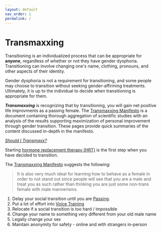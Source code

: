 ```yaml
---
layout: default
nav_order: 1
permalink: /
---
```


# Transmaxxing

Transitioning is an individualized process that can be appropriate for **anyone**, regardless of whether or not they have gender dysphoria. Transitioning can involve changing one's name, clothing, pronouns, and other aspects of their identity.

Gender dysphoria is not a requirement for transitioning, and some people may choose to transition without seeking gender-affirming treatments. Ultimately, it is up to the individual to decide when transitioning is appropriate for them.

***Transmaxxing*** is recognizing that by transitioning, you will gain net positive life improvments as a passing female. The [Transmaxxing Manifesto](https://archive.org/details/transmaxxing10) is a document containing thorough aggregation of scientific studies with an analysis of the results supporting maximization of personal improvement through gender transition. These pages provide quick summaries of the content discussed in-depth in the manifesto.

[*Should I Transmaxx?*](WHY)

Starting [hormone replacement therapy (HRT)](medical/HRT) is the first step when you have decided to transition.

The [Transmaxxing Manifesto](https://archive.org/details/transmaxxing10) suggests the following:


> It is also very much ideal for learning how to behave as a female in order to not stand out since people 
will see that you are a male and treat you as such rather than thinking you are just some non-trans 
female with male mannerisms. 

1. Delay your social transition until you are [Passing](passing/PASSING).
2. Put a lot of effort into [Voice Training](VOICE) 
3. Relocate if a social transition is too hard / impossible
5. Change your name to something very different from your old male name
6. Legally change your sex 
7. Maintain anonymity for safety - online and with strangers in-person